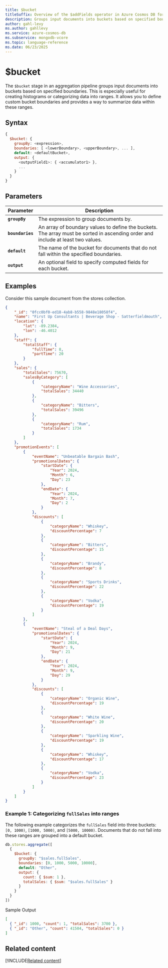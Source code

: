 ```yaml
---
title: $bucket
titleSuffix: Overview of the $addFields operator in Azure Cosmos DB for MongoDB (vCore)
description: Groups input documents into buckets based on specified boundaries.
author: gahl-levy
ms.author: gahllevy
ms.service: azure-cosmos-db
ms.subservice: mongodb-vcore
ms.topic: language-reference
ms.date: 06/23/2025
---
```


# $bucket

The `$bucket` stage in an aggregation pipeline groups input documents into buckets based on specified boundaries. This is especially useful for creating histograms or categorizing data into ranges. It allows you to define custom bucket boundaries and provides a way to summarize data within these ranges.

## Syntax

```javascript
{
  $bucket: {
    groupBy: <expression>,
    boundaries: [ <lowerBoundary>, <upperBoundary>, ... ],
    default: <defaultBucket>,
    output: {
      <outputField1>: { <accumulator1> },
      ...
    }
  }
}
```

## Parameters

| Parameter | Description |
| --- | --- |
| **`groupBy`** | The expression to group documents by. |
| **`boundaries`** | An array of boundary values to define the buckets. The array must be sorted in ascending order and include at least two values. |
| **`default`** | The name of the bucket for documents that do not fall within the specified boundaries. |
| **`output`** | An optional field to specify computed fields for each bucket. |

## Examples

Consider this sample document from the stores collection.
```json
{
    "_id": "0fcc0bf0-ed18-4ab8-b558-9848e18058f4",
    "name": "First Up Consultants | Beverage Shop - Satterfieldmouth",
    "location": {
        "lat": -89.2384,
        "lon": -46.4012
    },
    "staff": {
        "totalStaff": {
            "fullTime": 8,
            "partTime": 20
        }
    },
    "sales": {
        "totalSales": 75670,
        "salesByCategory": [
            {
                "categoryName": "Wine Accessories",
                "totalSales": 34440
            },
            {
                "categoryName": "Bitters",
                "totalSales": 39496
            },
            {
                "categoryName": "Rum",
                "totalSales": 1734
            }
        ]
    },
    "promotionEvents": [
        {
            "eventName": "Unbeatable Bargain Bash",
            "promotionalDates": {
                "startDate": {
                    "Year": 2024,
                    "Month": 6,
                    "Day": 23
                },
                "endDate": {
                    "Year": 2024,
                    "Month": 7,
                    "Day": 2
                }
            },
            "discounts": [
                {
                    "categoryName": "Whiskey",
                    "discountPercentage": 7
                },
                {
                    "categoryName": "Bitters",
                    "discountPercentage": 15
                },
                {
                    "categoryName": "Brandy",
                    "discountPercentage": 8
                },
                {
                    "categoryName": "Sports Drinks",
                    "discountPercentage": 22
                },
                {
                    "categoryName": "Vodka",
                    "discountPercentage": 19
                }
            ]
        },
        {
            "eventName": "Steal of a Deal Days",
            "promotionalDates": {
                "startDate": {
                    "Year": 2024,
                    "Month": 9,
                    "Day": 21
                },
                "endDate": {
                    "Year": 2024,
                    "Month": 9,
                    "Day": 29
                }
            },
            "discounts": [
                {
                    "categoryName": "Organic Wine",
                    "discountPercentage": 19
                },
                {
                    "categoryName": "White Wine",
                    "discountPercentage": 20
                },
                {
                    "categoryName": "Sparkling Wine",
                    "discountPercentage": 19
                },
                {
                    "categoryName": "Whiskey",
                    "discountPercentage": 17
                },
                {
                    "categoryName": "Vodka",
                    "discountPercentage": 23
                }
            ]
        }
    ]
}
```

### Example 1: Categorizing `fullSales` into ranges

The following example categorizes the `fullSales` field into three buckets: `[0, 1000)`, `[1000, 5000)`, and `[5000, 10000)`. Documents that do not fall into these ranges are grouped into a default bucket.

```javascript
db.stores.aggregate([
  {
    $bucket: {
      groupBy: "$sales.fullSales",
      boundaries: [0, 1000, 5000, 10000],
      default: "Other",
      output: {
        count: { $sum: 1 },
        totalSales: { $sum: "$sales.fullSales" }
      }
    }
  }
])
```

Sample Output 

```json
[
  { "_id": 1000, "count": 1, "totalSales": 3700 },
  { "_id": "Other", "count": 41504, "totalSales": 0 }
]
```

## Related content
[!INCLUDE[Related content](../includes/related-content.md)]
